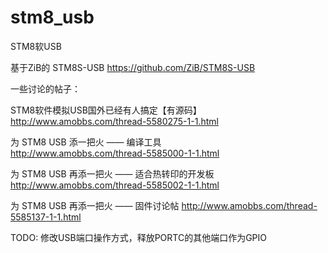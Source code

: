stm8_usb
========

STM8软USB

基于ZiB的 STM8S-USB  https://github.com/ZiB/STM8S-USB

一些讨论的帖子：

STM8软件模拟USB国外已经有人搞定【有源码】
http://www.amobbs.com/thread-5580275-1-1.html

为 STM8 USB 添一把火 —— 编译工具      
http://www.amobbs.com/thread-5585000-1-1.html

为 STM8 USB 再添一把火 —— 适合热转印的开发板
http://www.amobbs.com/thread-5585002-1-1.html

为 STM8 USB 再添一把火 —— 固件讨论帖
http://www.amobbs.com/thread-5585137-1-1.html

TODO:
修改USB端口操作方式，释放PORTC的其他端口作为GPIO
